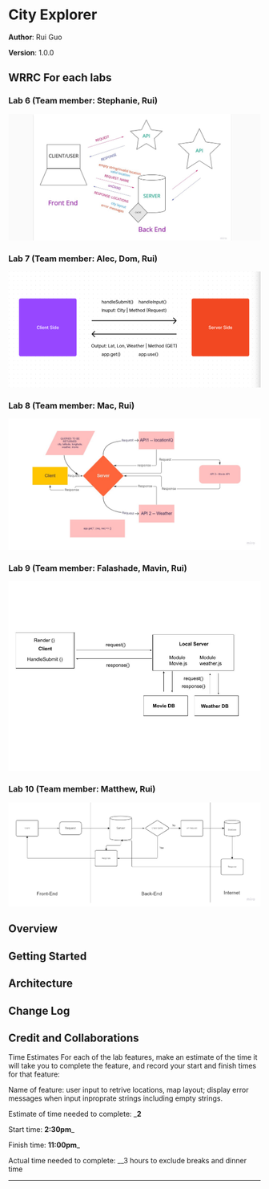 # City Explorer

**Author**: Rui Guo

**Version**: 1.0.0

## WRRC For each labs
### Lab 6 (Team member: Stephanie, Rui)
![lab6](./public/lab6_wrrc_Stephanie_Rui.jpg)
### Lab 7 (Team member: Alec, Dom, Rui)
![lab7](./public/lab7_wrrc_Alec_Dom_Rui.png)
### Lab 8 (Team member: Mac, Rui)
![lab8](./public/lab8_WRRC_Rui_Marco.jpg)
### Lab 9 (Team member: Falashade, Mavin, Rui)
![lab9](./public/lab9_wrrc%20_Falashade_Rui.jpg)
### Lab 10 (Team member: Matthew, Rui)
![lab10](./public/Lab10_WRRC_Matthew_Rui.jpg)
## Overview
<!-- Provide a high level overview of what this application is and why you are building it, beyond the fact that it's an assignment for this class. (i.e. What's your problem domain?) -->

## Getting Started
<!-- What are the steps that a user must take in order to build this app on their own machine and get it running? -->

## Architecture
<!-- Provide a detailed description of the application design. What technologies (languages, libraries, etc) you're using, and any other relevant design information. -->

## Change Log
<!-- Use this area to document the iterative changes made to your application as each feature is successfully implemented. Use time stamps. Here's an example:

01-01-2001 4:59pm - Application now has a fully-functional express server, with a GET route for the location resource. -->

## Credit and Collaborations
<!-- Give credit (and a link) to other people or resources that helped you build this application. -->

Time Estimates
For each of the lab features, make an estimate of the time it will take you to complete the feature, and record your start and finish times for that feature:

Name of feature: user input to retrive locations, map layout; display error messages when input inproprate strings including empty strings.

Estimate of time needed to complete: ___2__

Start time: __2:30pm___

Finish time: __11:00pm___

Actual time needed to complete: __3 hours to exclude breaks and dinner time
___

